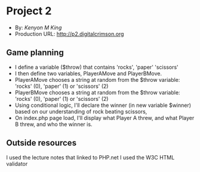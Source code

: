 # Project 2
+ By: *Kenyon M King*
+ Production URL: <http://p2.digitalcrimson.org>

## Game planning
* I define a variable ($throw) that contains 'rocks', 'paper' 'scissors'
* I then define two variables, PlayerAMove and PlayerBMove. 
* PlayerAMove chooses a string at random from the $throw variable: 'rocks' (0), 'paper' (1) or 'scissors' (2)
* PlayerBMove chooses a string at random from the $throw variable: 'rocks' (0), 'paper' (1) or 'scissors' (2)
* Using conditional logic, I'll declare the winner (in new variable $winner) based on our understanding of rock beating scissors, 
* On index.php page load, I'll display what Player A threw, and what Player B threw, and who the winner is.

## Outside resources
I used the lecture notes that linked to PHP.net
I used the W3C HTML validator
